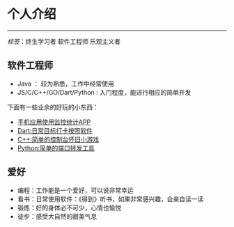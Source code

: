 # 个人介绍
***
*标签*：终生学习者 软件工程师 乐观主义者

## 软件工程师
- Java ： 较为熟悉，工作中经常使用
- JS/C/C++/GO/Dart/Python : 入门程度，能进行相应的简单开发

下面有一些业余的好玩的小东西：

- [手机应用使用监控统计APP](https://github.com/lw1243925457/self_growth_android)
- [Dart:日常目标打卡按照软件](https://github.com/lw1243925457/clickApp)
- [C++:简单的控制台怀旧小游戏](https://github.com/lw1243925457/LearnGameC)
- [Python:简单的端口转发工具](https://github.com/lw1243925457/PortForward)

## 爱好
- 编程：工作能是一个爱好，可以说非常幸运
- 看书：日常使用软件：《得到》听书，如果非常感兴趣，会亲自读一读
- 锻炼：好的身体必不可少，心情也愉悦
- 徒步：感受大自然的甜美气息


